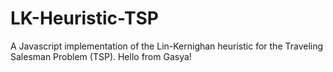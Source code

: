 # LK-Heuristic-TSP
A Javascript implementation of the Lin-Kernighan heuristic for the Traveling Salesman Problem (TSP).
Hello from Gasya!
